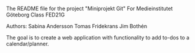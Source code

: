 The README file for the project "Miniprojekt Git"
For Medieinstitutet Göteborg
Class FED21G

Authors:
Sabina Andersson
Tomas Fridekrans
Jim Bothén

The goal is to create a web application with functionality to add to-dos to a calendar/planner.

